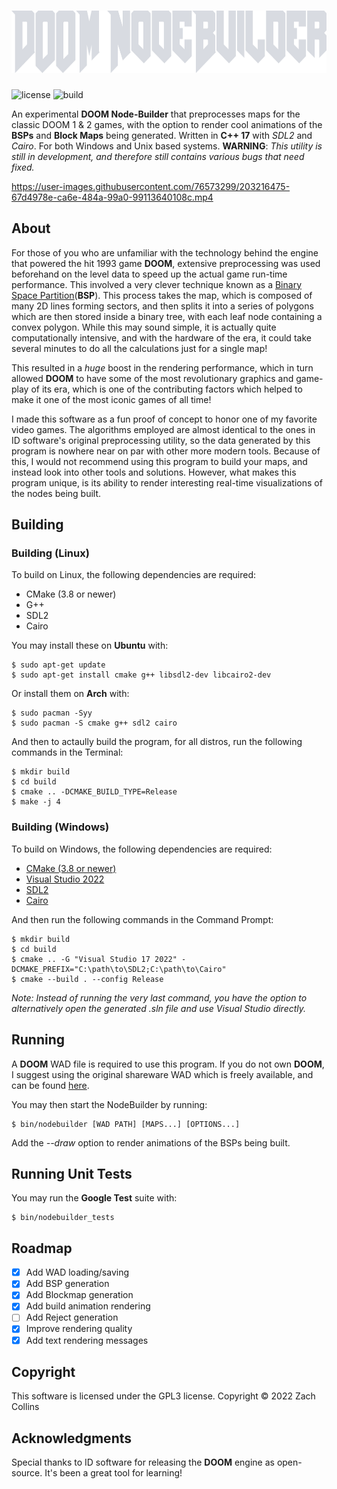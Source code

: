 <h1 align="center" ><img height="100px" src="assets/logo.svg"></h1>

![license](https://img.shields.io/github/license/7thSamurai/nodebuilder)
![build](https://img.shields.io/github/actions/workflow/status/7thSamurai/nodebuilder/build.yml?branch=main)

An experimental **DOOM Node-Builder** that preprocesses maps for the classic DOOM 1 & 2 games, with the option to render cool animations of the **BSPs** and **Block Maps** being generated. 
Written in **C++ 17** with *SDL2* and *Cairo*. For both Windows and Unix based systems. **WARNING**: *This utility is still in development, and therefore still contains various bugs that need fixed.*

https://user-images.githubusercontent.com/76573299/203216475-67d4978e-ca6e-484a-99a0-99113640108c.mp4

## About

For those of you who are unfamiliar with the technology behind the engine that powered the hit 1993 game **DOOM**, extensive preprocessing was used
beforehand on the level data to speed up the actual game run-time performance. This involved a very clever technique known as a [Binary Space Partition](https://en.wikipedia.org/wiki/Binary_space_partitioning)(**BSP**). 
This process takes the  map, which is composed of many 2D lines forming sectors, and then splits it into a series of polygons which are then stored inside
a binary tree, with each leaf node containing a convex polygon. While this may sound simple, it is actually quite computationally intensive, and with the
hardware of the era, it could take several minutes to do all the calculations just for a single map!

This resulted in a *huge* boost in the rendering performance, which in turn allowed **DOOM** to have some of the most revolutionary graphics and game-play
of its era, which is one of the contributing factors which helped to make it one of the most iconic games of all time!

I made this software as a fun proof of concept to honor one of my favorite video games. The algorithms employed are almost identical to the ones in
ID software's original preprocessing utility, so the data generated by this program is nowhere near on par with other more modern tools. Because of this, I
would not recommend using this program to build your maps, and instead look into other tools and solutions. However, what makes this program unique, is its
ability to render interesting real-time visualizations of the nodes being built.

## Building

### Building (Linux)

To build on Linux, the following dependencies are required:

- CMake (3.8 or newer)
- G++
- SDL2
- Cairo

You may install these on **Ubuntu** with:

```
$ sudo apt-get update
$ sudo apt-get install cmake g++ libsdl2-dev libcairo2-dev
```

Or install them on **Arch** with:

```
$ sudo pacman -Syy
$ sudo pacman -S cmake g++ sdl2 cairo
```

And then to actaully build the program, for all distros, run the following commands in the Terminal:

```
$ mkdir build
$ cd build
$ cmake .. -DCMAKE_BUILD_TYPE=Release
$ make -j 4
```

### Building (Windows)

To build on Windows, the following dependencies are required:

- [CMake (3.8 or newer)](https://cmake.org/download/)
- [Visual Studio 2022](https://visualstudio.microsoft.com/downloads/)
- [SDL2](https://github.com/libsdl-org/SDL/releases/latest)
- [Cairo](https://github.com/preshing/cairo-windows/releases/latest)

And then run the following commands in the Command Prompt:

```
$ mkdir build
$ cd build
$ cmake .. -G "Visual Studio 17 2022" -DCMAKE_PREFIX="C:\path\to\SDL2;C:\path\to\Cairo"
$ cmake --build . --config Release
```

*Note: Instead of running the very last command, you have the option to alternatively open the generated .sln file and use Visual Studio directly.*

## Running

A **DOOM** WAD file is required to use this program. If you do not own **DOOM**, I suggest using the original shareware WAD which is freely available, and can be found [here](https://doomwiki.org/wiki/DOOM1.WAD).

You may then start the NodeBuilder by running:

```
$ bin/nodebuilder [WAD PATH] [MAPS...] [OPTIONS...]
```

Add the *--draw* option to render animations of the BSPs being built.

## Running Unit Tests

You may run the **Google Test** suite with:

```
$ bin/nodebuilder_tests
```

## Roadmap

- [x] Add WAD loading/saving
- [x] Add BSP generation
- [x] Add Blockmap generation
- [x] Add build animation rendering
- [ ] Add Reject generation
- [x] Improve rendering quality
- [x] Add text rendering messages

## Copyright

This software is licensed under the GPL3 license. Copyright &copy; 2022 Zach Collins

## Acknowledgments

Special thanks to ID software for releasing the **DOOM** engine as open-source. It's been a great tool for learning!
